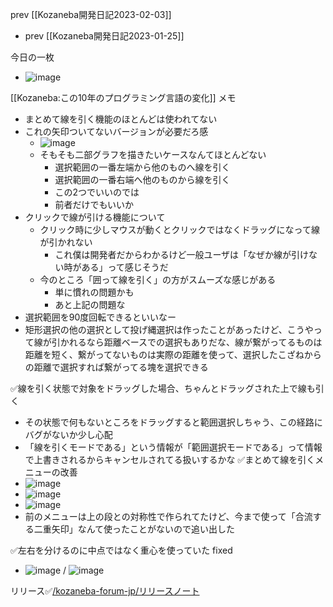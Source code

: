 
prev [[Kozaneba開発日記2023-02-03]]
- prev [[Kozaneba開発日記2023-01-25]]

今日の一枚
- ![image](https://gyazo.com/e9c5836b0637cb39eee9531dea9dcfe9/thumb/1000)

[[Kozaneba:この10年のプログラミング言語の変化]]
メモ
- まとめて線を引く機能のほとんどは使われてない
- これの矢印ついてないバージョンが必要だろ感
    - ![image](https://gyazo.com/cce3ca581cbc0e6701f0faff0685677a/thumb/1000)
    - そもそも二部グラフを描きたいケースなんてほとんどない
        - 選択範囲の一番左端から他のものへ線を引く
        - 選択範囲の一番右端へ他のものから線を引く
        - この2つでいいのでは
        - 前者だけでもいいか
- クリックで線が引ける機能について
    - クリック時に少しマウスが動くとクリックではなくドラッグになって線が引かれない
        - これ僕は開発者だからわかるけど一般ユーザは「なぜか線が引けない時がある」って感じそうだ
    - 今のところ「囲って線を引く」の方がスムーズな感じがある
        - 単に慣れの問題かも
        - あと上記の問題な
- 選択範囲を90度回転できるといいなー
- 矩形選択の他の選択として投げ縄選択は作ったことがあったけど、こうやって線が引かれるなら距離ベースでの選択もありだな、線が繋がってるものは距離を短く、繋がってないものは実際の距離を使って、選択したこざねからの距離で選択すれば繋がってる塊を選択できる

✅線を引く状態で対象をドラッグした場合、ちゃんとドラッグされた上で線も引く
- その状態で何もないところをドラッグすると範囲選択しちゃう、この経路にバグがないか少し心配
- 「線を引くモードである」という情報が「範囲選択モードである」って情報で上書きされるからキャンセルされてる扱いするかな
✅まとめて線を引くメニューの改善
- ![image](https://gyazo.com/a8e620d1492be395597e7bc9d64c0af3/thumb/1000)
- ![image](https://gyazo.com/b0759506d00aabdd7a2443b7ab32ac70/thumb/1000)
- ![image](https://gyazo.com/e9c5836b0637cb39eee9531dea9dcfe9/thumb/1000)
- 前のメニューは上の段との対称性で作られてたけど、今まで使って「合流する二重矢印」なんて使ったことがないので追い出した


✅左右を分けるのに中点ではなく重心を使っていた fixed
- ![image](https://gyazo.com/3b6bcca805f4d6f85ffe9a3d5ca83221/thumb/1000) / ![image](https://gyazo.com/2e9b3c847e118e0bc627eb38decbe9ef/thumb/1000)


リリース✅[/kozaneba-forum-jp/リリースノート](https://scrapbox.io/kozaneba-forum-jp/リリースノート)
